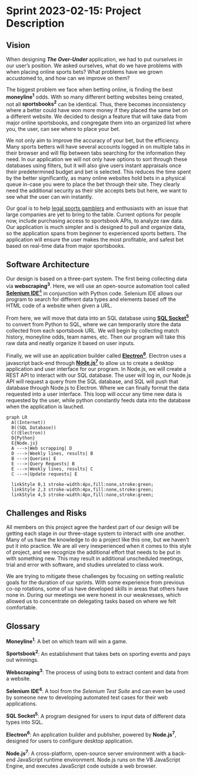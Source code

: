 # Sprint 2023-02-15: Project Description

## Vision
When designing ***The Over-Under*** application, we had to put ourselves in our user’s position. We asked ourselves, what do we have problems with when placing online sports bets? What problems have we grown accustomed to, and how can we improve on them?

The biggest problem we face when betting online, is finding the best **moneyline<sup>1</sup>** odds. With so many different betting websites being created, not all **sportsbooks<sup>2</sup>** can be identical. Thus, there becomes inconsistency where a better could have won more money if they placed the same bet on a different website. We decided to design a feature that will take data from major online sportsbooks, and congregate them into an organized list where you, the user, can see where to place your bet.

We not only aim to improve the accuracy of your bet, but the efficiency. Many sports betters will have several accounts logged in on multiple tabs in their browser and will flip between tabs searching for the information they need. In our application we will not only have options to sort through these databases using filters, but it will also give users instant appraisals once their predetermined budget and bet is selected. This reduces the time spent by the better significantly, as many online websites hold bets in a physical queue in-case you were to place the bet through their site. They clearly need the additional security as their site accepts bets but here, we want to see what the user can win instantly.

Our goal is to help [legal sports gamblers](https://www.americangaming.org/research/state-gaming-map/) and enthusiasts with an issue that large companies are yet to bring to the table. Current options for people now, include purchasing access to sportsbook APIs, to analyze raw data. Our application is much simpler and is designed to pull and organize data, so the application spans from beginner to experienced sports betters. The application will ensure the user makes the most profitable, and safest bet based on real-time data from major sportsbooks. 

## Software Architecture
Our design is based on a three-part system. The first being collecting data via **webscraping<sup>3</sup>**. Here, we will use an open-source automation tool called [**Selenium IDE**<sup>4</sup>](https://www.selenium.dev/selenium-ide/) in conjunction with Python code. Selenium IDE allows our program to search for different data types and elements based off the HTML code of a website when given a URL. 

From here, we will move that data into an SQL database using [**SQL Socket<sup>5</sup>**](https://sqlsocket.com/) to convert from Python to SQL, where we can temporarily store the data collected from each sportsbook URL. We will begin by collecting match history, moneyline odds, team names, etc. Then our program will take this raw data and neatly organize it based on user inputs.

Finally, we will use an application builder called [**Electron<sup>6</sup>**](https://www.electronjs.org/). Electron uses a javascript back-end through [**Node.js<sup>7<sup>**](https://nodejs.org/en/) to allow us to create a desktop application and user interface for our program. In Node.js, we will create a REST API to interact with our SQL database. The user will log in, our Node.js API will request a query from the SQL database, and SQL will push that database through Node.js to Electron. Where we can finally format the data requested into a user interface. This loop will occur any time new data is requested by the user, while python constantly feeds data into the database when the application is lauched.

```mermaid
graph LR
  A((Internet))
  B((SQL Database))
  C((Electron))
  D{Python}
  E{Node.js}
  A --->|Web scrapping| D
  D --->|Weekly lines, results| B
  B --->|Queries| E
  E --->|Query Requests| B
  E --->|Weekly lines, results| C
  C --->|Update requests| E
  
  linkStyle 0,1 stroke-width:4px,fill:none,stroke:green;
  linkStyle 2,3 stroke-width:4px,fill:none,stroke:green;
  linkStyle 4,5 stroke-width:4px,fill:none,stroke:green;
```

## Challenges and Risks
All members on this project agree the hardest part of our design will be getting each stage in our three-stage system to interact with one another. Many of us have the knowledge to do a project like this one, but we haven’t put it into practice. We are all very inexperienced when it comes to this style of project, and we recognize the additional effort that needs to be put in with something new. This may result in additional unscheduled meetings, trial and error with software, and studies unrelated to class work. 

We are trying to mitigate these challenges by focusing on setting realistic goals for the duration of our sprints.
With some experience from previous co-op rotations, some of us have developed skills in areas that others have none in. During our meetings we were honest in our weaknesses, which allowed us to concentrate on delegating tasks based on where we felt comfortable. 

## Glossary
**Moneyline<sup>1</sup>**: A bet on which team will win a game.

**Sportsbook<sup>2</sup>**: An establishment that takes bets on sporting events and pays out winnings.

**Webscraping<sup>3</sup>**: The process of using bots to extract content and data from a website.

**Selenium IDE<sup>4</sup>**:  A  tool from the *Selenium Test Suite* and can even be used by someone new to developing automated test cases for their web applications.

**SQL Socket<sup>5</sup>**: A program designed for users to input data of different data types into SQL.

**Electron<sup>6</sup>**: An application builder and publisher, powered by **Node.js<sup>7<sup>**, designed for users to configure desktop application.
  
**Node.js<sup>7<sup>**:  A cross-platform, open-source server environment with a back-end JavaScript runtime environment. Node.js runs on the V8 JavaScript Engine, and executes JavaScript code outside a web browser.
